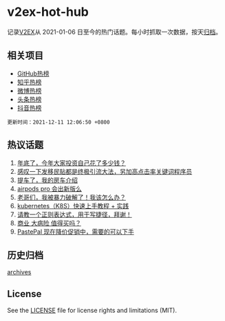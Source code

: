 # v2ex-hot-hub

 记录[V2EX](https://www.v2ex.com/)从 2021-01-06 日至今的热门话题。每小时抓取一次数据，按天[归档](archives)。
 
 ## 相关项目

- [GitHub热榜](https://github.com/snaildev/github-hot-hub)
- [知乎热榜](https://github.com/snaildev/zhihu-hot-hub)
- [微博热榜](https://github.com/snaildev/weibo-hot-hub)
- [头条热榜](https://github.com/snaildev/toutiao-hot-hub)
- [抖音热榜](https://github.com/snaildev/douyin-hot-hub)


 `更新时间：2021-12-11 12:06:50 +0800`

## 热议话题

1. [年底了，今年大家投资自己花了多少钱？](https://www.v2ex.com/t/821348)
1. [感叹一下发移民贴都是终极引流大法，另加高点击率关键词程序员](https://www.v2ex.com/t/821361)
1. [提车了，我的房车介绍](https://www.v2ex.com/t/821330)
1. [airpods pro 会出新版么](https://www.v2ex.com/t/821303)
1. [老哥们，我被暴力破解了！我该怎么办？](https://www.v2ex.com/t/821458)
1. [kubernetes（K8S）快速上手教程 + 实践](https://www.v2ex.com/t/821329)
1. [请教一个正则表达式，用于写捷径，拜谢！](https://www.v2ex.com/t/821382)
1. [商业 大病险 值得买吗？](https://www.v2ex.com/t/821461)
1. [PastePal 现在降价促销中，需要的可以下手](https://www.v2ex.com/t/821305)

## 历史归档

[archives](archives)

## License

See the [LICENSE](LICENSE) file for license rights and limitations (MIT).
